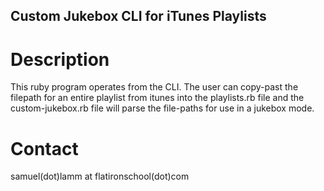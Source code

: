 
Custom Jukebox CLI for iTunes Playlists
---

# Description

This ruby program operates from the CLI. The user can copy-past the filepath for an entire playlist from itunes into the playlists.rb file and the custom-jukebox.rb file will parse the file-paths for use in a jukebox mode. 

# Contact

samuel(dot)lamm  at flatironschool(dot)com
